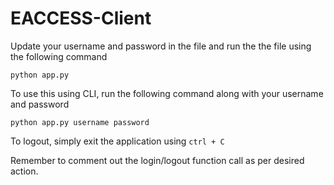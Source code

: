 # EACCESS-Client
Update your username and password in the file and run the the file using the following command

`python app.py`

To use this using CLI, run the following command along with your username and password

`python app.py username password`

To logout, simply exit the application using `ctrl + C`

Remember to comment out the login/logout function call as per desired action.
